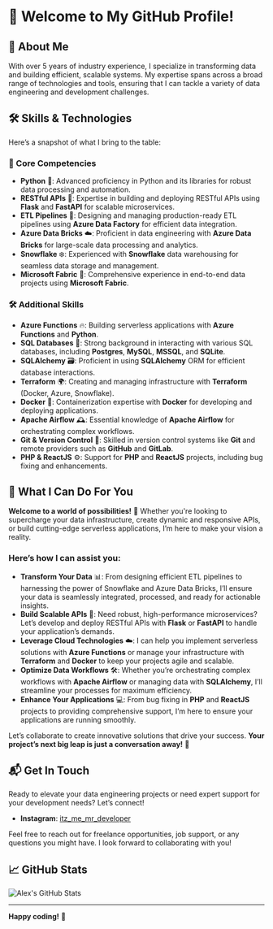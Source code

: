 # 👋 Welcome to My GitHub Profile!

## 🚀 About Me

With over 5 years of industry experience, I specialize in transforming data and building efficient, scalable systems. My expertise spans across a broad range of technologies and tools, ensuring that I can tackle a variety of data engineering and development challenges.

## 🛠️ Skills & Technologies

Here’s a snapshot of what I bring to the table:

### 🌟 Core Competencies

- **Python** 🐍: Advanced proficiency in Python and its libraries for robust data processing and automation.
- **RESTful APIs** 🔗: Expertise in building and deploying RESTful APIs using **Flask** and **FastAPI** for scalable microservices.
- **ETL Pipelines** 🔄: Designing and managing production-ready ETL pipelines using **Azure Data Factory** for efficient data integration.
- **Azure Data Bricks** ☁️: Proficient in data engineering with **Azure Data Bricks** for large-scale data processing and analytics.
- **Snowflake** ❄️: Experienced with **Snowflake** data warehousing for seamless data storage and management.
- **Microsoft Fabric** 🔧: Comprehensive experience in end-to-end data projects using **Microsoft Fabric**.

### 🛠️ Additional Skills

- **Azure Functions** 🔥: Building serverless applications with **Azure Functions** and **Python**.
- **SQL Databases** 💾: Strong background in interacting with various SQL databases, including **Postgres**, **MySQL**, **MSSQL**, and **SQLite**.
- **SQLAlchemy** 🗃️: Proficient in using **SQLAlchemy** ORM for efficient database interactions.
- **Terraform** 🌍: Creating and managing infrastructure with **Terraform** (Docker, Azure, Snowflake).
- **Docker** 🐳: Containerization expertise with **Docker** for developing and deploying applications.
- **Apache Airflow** 🕰️: Essential knowledge of **Apache Airflow** for orchestrating complex workflows.
- **Git & Version Control** 🔄: Skilled in version control systems like **Git** and remote providers such as **GitHub** and **GitLab**.
- **PHP & ReactJS** ⚙️: Support for **PHP** and **ReactJS** projects, including bug fixing and enhancements.

## 💼 What I Can Do For You

**Welcome to a world of possibilities!** 🚀 Whether you're looking to supercharge your data infrastructure, create dynamic and responsive APIs, or build cutting-edge serverless applications, I’m here to make your vision a reality.

### Here’s how I can assist you:

- **Transform Your Data** 📊: From designing efficient ETL pipelines to harnessing the power of Snowflake and Azure Data Bricks, I’ll ensure your data is seamlessly integrated, processed, and ready for actionable insights.
- **Build Scalable APIs** 🔗: Need robust, high-performance microservices? Let’s develop and deploy RESTful APIs with **Flask** or **FastAPI** to handle your application’s demands.
- **Leverage Cloud Technologies** ☁️: I can help you implement serverless solutions with **Azure Functions** or manage your infrastructure with **Terraform** and **Docker** to keep your projects agile and scalable.
- **Optimize Data Workflows** 🛠️: Whether you’re orchestrating complex workflows with **Apache Airflow** or managing data with **SQLAlchemy**, I’ll streamline your processes for maximum efficiency.
- **Enhance Your Applications** 💻: From bug fixing in **PHP** and **ReactJS** projects to providing comprehensive support, I’m here to ensure your applications are running smoothly.

Let’s collaborate to create innovative solutions that drive your success. **Your project’s next big leap is just a conversation away!** 🌟

## 📬 Get In Touch

Ready to elevate your data engineering projects or need expert support for your development needs? Let’s connect!

- **Instagram**: [itz_me_mr_developer](https://instagram.com/itz_me_mr_developer)

Feel free to reach out for freelance opportunities, job support, or any questions you might have. I look forward to collaborating with you!

## 📈 GitHub Stats

![Alex's GitHub Stats](https://github-readme-stats.vercel.app/api?username=alexdoe&show_icons=true&hide_title=true&count_private=true&hide=prs&theme=radical)

---

**Happy coding!** 🚀
